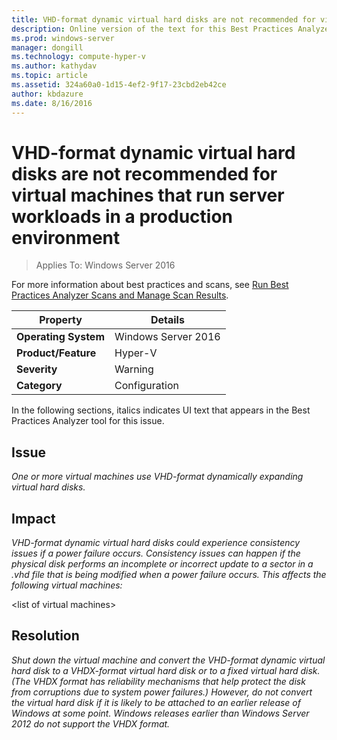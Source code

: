 ```yaml
---
title: VHD-format dynamic virtual hard disks are not recommended for virtual machines that run server workloads in a production environment
description: Online version of the text for this Best Practices Analyzer rule.
ms.prod: windows-server
manager: dongill
ms.technology: compute-hyper-v
ms.author: kathydav
ms.topic: article
ms.assetid: 324a60a0-1d15-4ef2-9f17-23cbd2eb42ce
author: kbdazure
ms.date: 8/16/2016
---
```

# VHD-format dynamic virtual hard disks are not recommended for virtual machines that run server workloads in a production environment

>Applies To: Windows Server 2016

For more information about best practices and scans, see [Run Best Practices Analyzer Scans and Manage Scan Results](https://go.microsoft.com/fwlink/p/?LinkID=223177).  
  
|Property|Details|  
|-|-|  
|**Operating System**|Windows Server 2016|  
|**Product/Feature**|Hyper-V|  
|**Severity**|Warning|  
|**Category**|Configuration|  
  
In the following sections, italics indicates UI text that appears in the Best Practices Analyzer tool for this issue.
  
## **Issue**  
*One or more virtual machines use VHD-format dynamically expanding virtual hard disks.*  
  
## **Impact**  
*VHD-format dynamic virtual hard disks could experience consistency issues if a power failure occurs. Consistency issues can happen if the physical disk performs an incomplete or incorrect update to a sector in a .vhd file that is being modified when a power failure occurs. This affects the following virtual machines:*  
  
\<list of virtual machines>  
  
## **Resolution**  
*Shut down the virtual machine and convert the VHD-format dynamic virtual hard disk to a VHDX-format virtual hard disk or to a fixed virtual hard disk. (The VHDX format has reliability mechanisms that help protect the disk from corruptions due to system power failures.) However, do not convert the virtual hard disk if it is likely to be attached to an earlier release of Windows at some point. Windows releases earlier than  Windows Server 2012  do not support the VHDX format.*  
  


